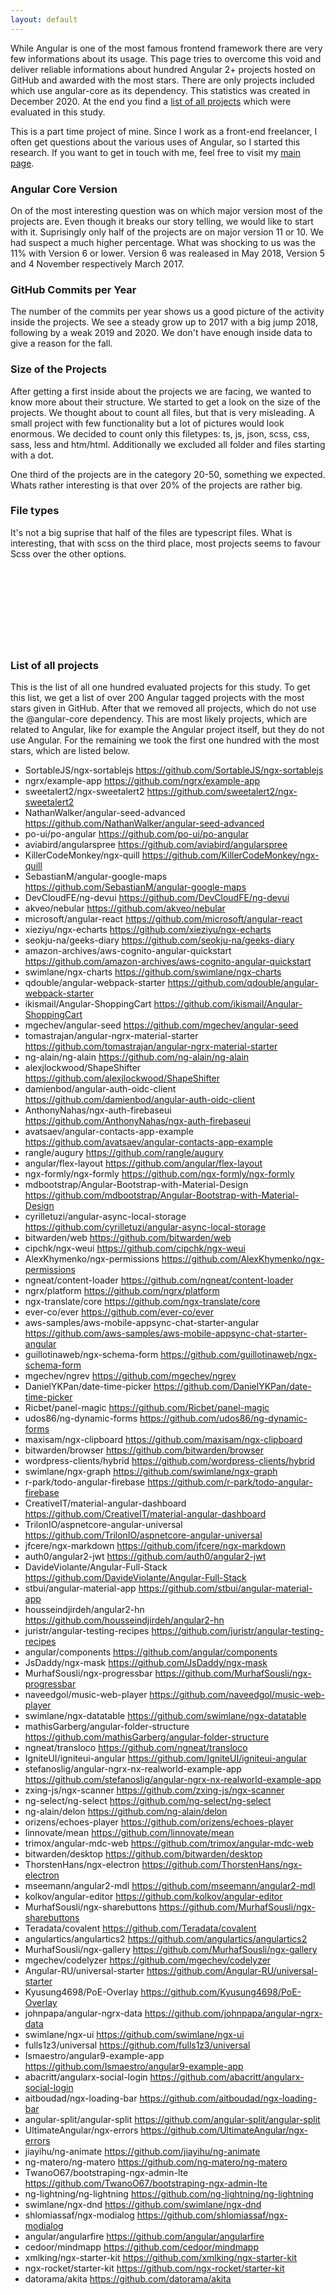 ```yaml
---
layout: default
---
```

While Angular is one of the most famous frontend framework there are very few informations about its usage. This page tries to overcome this void and deliver reliable informations about hundred Angular 2+ projects hosted on GitHub and awarded with the most stars. There are only projects included which use angular-core as its dependency. This statistics was created in December 2020. At the end you find a [list of all projects](#list-of-all-projects) which were evaluated in this study. 

This is a part time project of mine. Since I work as a front-end freelancer, I often get questions about the various uses of Angular, so I started this research. If you want to get in touch with me, feel free to visit my [main page](https://patalas.github.io).

### Angular Core Version
On of the most interesting question was on which major version most of the projects are. Even though it breaks our story telling, we would like to start with it. Suprisingly only half of the projects are on major version 11 or 10. We had suspect a much higher percentage. What was shocking to us was the 11% with Version 6 or lower.  Version 6 was realeased in May 2018, Version 5 and 4 November respectively March 2017.
<canvas id="core"></canvas>
<script>
d3.csv('/assets/stats/versions.csv')
  .then(makeChart);

var greenToRedColors = [
"#ff3366",
"#ff6633",
"#FFCC33",
"#33FF66",
"#33FFCC",
"#33CCFF",
"#3366FF",
"#6633FF",
"#CC33FF"
];

function makeChart(data) {
    var dataLabels = data.map(function(d) {return d.Version});
    var dataValues = data.map(function(d) {return d.Number});
    var colors = data.map(function(d) { return greenToRedColors[d.Version - 3]});
    var chart = new Chart('core', {
        type: 'doughnut',
        data: {
            labels: dataLabels,
            datasets: [
            {
                data: dataValues,
                backgroundColor: colors
            }
            ]
        },
     options: {
    plugins: {
      labels: [
            {
              textMargin: 8,
              render: function (args) {
                return args.value + '%';
              },
              position: 'outside'
            }, 
            {
            render: function (args) {
                return args.label;
              },
            fontColor: ['white', 'white', 'white', 'white']
            }
      ]              
    }
    }});
};
</script>

### GitHub Commits per Year
The number of the commits per year shows us a good picture of the activity inside the projects. We see a steady grow up to 2017 with a big jump 2018, following by a weak 2019 and 2020. We don't have enough inside data to give a reason for the fall.  
<canvas id="log-years"  style="margin-bottom: 5rem"></canvas>
<script>
d3.csv('/assets/stats/log-years.csv')
  .then(makeChartLogYears);

function makeChartLogYears(data) {
    var dataLabels = data.map(function(d) {return d.Year});
    var dataValues = data.map(function(d) {return d.Number});
    var chart = new Chart('log-years', {
        type: 'bar',
        data: {
            labels: dataLabels,
            datasets: [
            {
                data: dataValues,
                backgroundColor: ["#AA33FF","#447766","#3cba9f","#c45850", "#e8c3b9","#f38b4a", "#8e5ea2" , "#3e95cd"]
            }
            ]
        },
         options: {
           plugins: { labels: { render: function (args) { return "" } } },
          
      legend: { display: false },
       title: {
        display: true,
        text: "Number of commits per year"
      }}});
};
</script>


### Size of the Projects
After getting a first inside about the projects we are facing, we wanted to know more about their structure. We started to get a look on the size of the projects. We thought about to count all files, but that is very misleading. A small project with few functionality but a lot of pictures would look enormous. We decided to count only this filetypes: ts, js, json, scss, css, sass, less and htm/html. Additionally we excluded all folder and files starting with a dot.
<canvas id="files"></canvas>
<script>
d3.csv('/assets/stats/files.csv')
  .then(makeChart);

function makeChart(data) {
    var dataLabels = data.map(function(d) {return d.Size});
    var dataValues = data.map(function(d) {return d.Number});
    var chart = new Chart('files', {
        type: 'bar',
        data: {
            labels: dataLabels,
            datasets: [
            {
                data: dataValues,
                backgroundColor: ["#3e95cd", "#8e5ea2","#3cba9f","#c45850", "#e8c3b9","#f38b4a"]
            }
            ]
        },
         options: {
           plugins: { labels: { render: function (args) { return args.value + "%" } } },
          
      legend: { display: false },
       title: {
        display: true,
        text: "Number of files (ts, js, json, scss, css, sass, less and htm/html)"
      }}});
};
</script>
One third of the projects are in the category 20-50, something we expected. Whats rather interesting is that over 20% of the projects are rather big.
### File types
It's not a big suprise that half of the files are typescript files. What is interesting, that with scss on the third place, most projects seems to favour Scss over the other options.
<canvas id="filetypes"></canvas>
<script>
d3.csv('/assets/stats/filetypes.csv')
  .then(makeFileTypesChart);

function makeFileTypesChart(data) {
    var dataLabels = data.map(function(d) {return d.Filetype});
    var dataValues = data.map(function(d) {return d.Percentage});
    var chart = new Chart('filetypes', {
        type: 'doughnut',
        data: {
            labels: dataLabels,
            datasets: [
              {
                  data: dataValues,
                          backgroundColor: [
                            "#3e95cd", "#8e5ea2","#3cba9f","#c45850", "#e8c3b9","#f38b4a"
        ],
              }
            ]
        },

     options: {
    plugins: {
      labels: [
            {
              textMargin: 8,
              render: function (args) {
                return Math.round(args.value * 10000)/100 + '%';
              },
              position: 'outside'
            },
            {
            render: function (args) {
                return args.label;
              },
            fontColor: ['white', 'white', 'white', 'white']
            }
      ]              
    }
    }});
};
</script>






<div style="margin-top: 10rem"></div>

### List of all projects
This is the list of all one hundred evaluated projects for this study. To get this list, we get a list of over 200 Angular tagged projects with the most stars given in GitHub. After that we removed all projects, which do not use the @angular-core dependency. This are most likely projects, which are related to Angular, like for example the Angular project itself, but they do not use Angular. For the remaining we took the first one hundred with the most stars, which are listed below. 
- SortableJS/ngx-sortablejs <https://github.com/SortableJS/ngx-sortablejs>
- ngrx/example-app <https://github.com/ngrx/example-app>
- sweetalert2/ngx-sweetalert2 <https://github.com/sweetalert2/ngx-sweetalert2>
- NathanWalker/angular-seed-advanced <https://github.com/NathanWalker/angular-seed-advanced>
- po-ui/po-angular <https://github.com/po-ui/po-angular>
- aviabird/angularspree <https://github.com/aviabird/angularspree>
- KillerCodeMonkey/ngx-quill <https://github.com/KillerCodeMonkey/ngx-quill>
- SebastianM/angular-google-maps <https://github.com/SebastianM/angular-google-maps>
- DevCloudFE/ng-devui <https://github.com/DevCloudFE/ng-devui>
- akveo/nebular <https://github.com/akveo/nebular>
- microsoft/angular-react <https://github.com/microsoft/angular-react>
- xieziyu/ngx-echarts <https://github.com/xieziyu/ngx-echarts>
- seokju-na/geeks-diary <https://github.com/seokju-na/geeks-diary>
- amazon-archives/aws-cognito-angular-quickstart <https://github.com/amazon-archives/aws-cognito-angular-quickstart>
- swimlane/ngx-charts <https://github.com/swimlane/ngx-charts>
- qdouble/angular-webpack-starter <https://github.com/qdouble/angular-webpack-starter>
- ikismail/Angular-ShoppingCart <https://github.com/ikismail/Angular-ShoppingCart>
- mgechev/angular-seed <https://github.com/mgechev/angular-seed>
- tomastrajan/angular-ngrx-material-starter <https://github.com/tomastrajan/angular-ngrx-material-starter>
- ng-alain/ng-alain <https://github.com/ng-alain/ng-alain>
- alexjlockwood/ShapeShifter <https://github.com/alexjlockwood/ShapeShifter>
- damienbod/angular-auth-oidc-client <https://github.com/damienbod/angular-auth-oidc-client>
- AnthonyNahas/ngx-auth-firebaseui <https://github.com/AnthonyNahas/ngx-auth-firebaseui>
- avatsaev/angular-contacts-app-example <https://github.com/avatsaev/angular-contacts-app-example>
- rangle/augury <https://github.com/rangle/augury>
- angular/flex-layout <https://github.com/angular/flex-layout>
- ngx-formly/ngx-formly <https://github.com/ngx-formly/ngx-formly>
- mdbootstrap/Angular-Bootstrap-with-Material-Design <https://github.com/mdbootstrap/Angular-Bootstrap-with-Material-Design>
- cyrilletuzi/angular-async-local-storage <https://github.com/cyrilletuzi/angular-async-local-storage>
- bitwarden/web <https://github.com/bitwarden/web>
- cipchk/ngx-weui <https://github.com/cipchk/ngx-weui>
- AlexKhymenko/ngx-permissions <https://github.com/AlexKhymenko/ngx-permissions>
- ngneat/content-loader <https://github.com/ngneat/content-loader>
- ngrx/platform <https://github.com/ngrx/platform>
- ngx-translate/core <https://github.com/ngx-translate/core>
- ever-co/ever <https://github.com/ever-co/ever>
- aws-samples/aws-mobile-appsync-chat-starter-angular <https://github.com/aws-samples/aws-mobile-appsync-chat-starter-angular>
- guillotinaweb/ngx-schema-form <https://github.com/guillotinaweb/ngx-schema-form>
- mgechev/ngrev <https://github.com/mgechev/ngrev>
- DanielYKPan/date-time-picker <https://github.com/DanielYKPan/date-time-picker>
- Ricbet/panel-magic <https://github.com/Ricbet/panel-magic>
- udos86/ng-dynamic-forms <https://github.com/udos86/ng-dynamic-forms>
- maxisam/ngx-clipboard <https://github.com/maxisam/ngx-clipboard>
- bitwarden/browser <https://github.com/bitwarden/browser>
- wordpress-clients/hybrid <https://github.com/wordpress-clients/hybrid>
- swimlane/ngx-graph <https://github.com/swimlane/ngx-graph>
- r-park/todo-angular-firebase <https://github.com/r-park/todo-angular-firebase>
- CreativeIT/material-angular-dashboard <https://github.com/CreativeIT/material-angular-dashboard>
- TrilonIO/aspnetcore-angular-universal <https://github.com/TrilonIO/aspnetcore-angular-universal>
- jfcere/ngx-markdown <https://github.com/jfcere/ngx-markdown>
- auth0/angular2-jwt <https://github.com/auth0/angular2-jwt>
- DavideViolante/Angular-Full-Stack <https://github.com/DavideViolante/Angular-Full-Stack>
- stbui/angular-material-app <https://github.com/stbui/angular-material-app>
- housseindjirdeh/angular2-hn <https://github.com/housseindjirdeh/angular2-hn>
- juristr/angular-testing-recipes <https://github.com/juristr/angular-testing-recipes>
- angular/components <https://github.com/angular/components>
- JsDaddy/ngx-mask <https://github.com/JsDaddy/ngx-mask>
- MurhafSousli/ngx-progressbar <https://github.com/MurhafSousli/ngx-progressbar>
- naveedgol/music-web-player <https://github.com/naveedgol/music-web-player>
- swimlane/ngx-datatable <https://github.com/swimlane/ngx-datatable>
- mathisGarberg/angular-folder-structure <https://github.com/mathisGarberg/angular-folder-structure>
- ngneat/transloco <https://github.com/ngneat/transloco>
- IgniteUI/igniteui-angular <https://github.com/IgniteUI/igniteui-angular>
- stefanoslig/angular-ngrx-nx-realworld-example-app <https://github.com/stefanoslig/angular-ngrx-nx-realworld-example-app>
- zxing-js/ngx-scanner <https://github.com/zxing-js/ngx-scanner>
- ng-select/ng-select <https://github.com/ng-select/ng-select>
- ng-alain/delon <https://github.com/ng-alain/delon>
- orizens/echoes-player <https://github.com/orizens/echoes-player>
- linnovate/mean <https://github.com/linnovate/mean>
- trimox/angular-mdc-web <https://github.com/trimox/angular-mdc-web>
- bitwarden/desktop <https://github.com/bitwarden/desktop>
- ThorstenHans/ngx-electron <https://github.com/ThorstenHans/ngx-electron>
- mseemann/angular2-mdl <https://github.com/mseemann/angular2-mdl>
- kolkov/angular-editor <https://github.com/kolkov/angular-editor>
- MurhafSousli/ngx-sharebuttons <https://github.com/MurhafSousli/ngx-sharebuttons>
- Teradata/covalent <https://github.com/Teradata/covalent>
- angulartics/angulartics2 <https://github.com/angulartics/angulartics2>
- MurhafSousli/ngx-gallery <https://github.com/MurhafSousli/ngx-gallery>
- mgechev/codelyzer <https://github.com/mgechev/codelyzer>
- Angular-RU/universal-starter <https://github.com/Angular-RU/universal-starter>
- Kyusung4698/PoE-Overlay <https://github.com/Kyusung4698/PoE-Overlay>
- johnpapa/angular-ngrx-data <https://github.com/johnpapa/angular-ngrx-data>
- swimlane/ngx-ui <https://github.com/swimlane/ngx-ui>
- fulls1z3/universal <https://github.com/fulls1z3/universal>
- Ismaestro/angular9-example-app <https://github.com/Ismaestro/angular9-example-app>
- abacritt/angularx-social-login <https://github.com/abacritt/angularx-social-login>
- aitboudad/ngx-loading-bar <https://github.com/aitboudad/ngx-loading-bar>
- angular-split/angular-split <https://github.com/angular-split/angular-split>
- UltimateAngular/ngx-errors <https://github.com/UltimateAngular/ngx-errors>
- jiayihu/ng-animate <https://github.com/jiayihu/ng-animate>
- ng-matero/ng-matero <https://github.com/ng-matero/ng-matero>
- TwanoO67/bootstraping-ngx-admin-lte <https://github.com/TwanoO67/bootstraping-ngx-admin-lte>
- ng-lightning/ng-lightning <https://github.com/ng-lightning/ng-lightning>
- swimlane/ngx-dnd <https://github.com/swimlane/ngx-dnd>
- shlomiassaf/ngx-modialog <https://github.com/shlomiassaf/ngx-modialog>
- angular/angularfire <https://github.com/angular/angularfire>
- cedoor/mindmapp <https://github.com/cedoor/mindmapp>
- xmlking/ngx-starter-kit <https://github.com/xmlking/ngx-starter-kit>
- ngx-rocket/starter-kit <https://github.com/ngx-rocket/starter-kit>
- datorama/akita <https://github.com/datorama/akita>

<!-- 
bundler exec jekyll build
bundler exec jekyll serve
-->